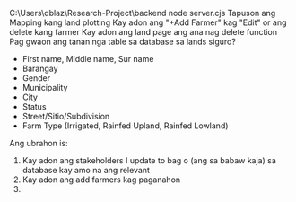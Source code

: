 C:\Users\dblaz\Research-Project\backend
node server.cjs
Tapuson ang Mapping kang land plotting
Kay adon ang "+Add Farmer" kag "Edit" or ang delete kang farmer
Kay adon ang land page ang ana nag delete function
Pag gwaon ang tanan nga table sa database sa lands siguro?

- First name, Middle name, Sur name
- Barangay
- Gender
- Municipality
- City
- Status
- Street/Sitio/Subdivision
- Farm Type (Irrigated, Rainfed Upland, Rainfed Lowland) 

Ang ubrahon is:
1. Kay adon ang stakeholders I update to bag o (ang sa babaw kaja) sa database kay amo na ang relevant
2. Kay adon ang add farmers kag paganahon
3. 

